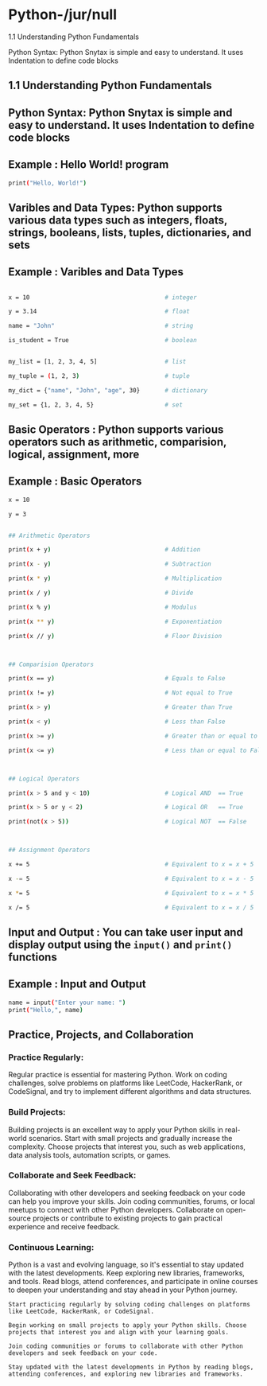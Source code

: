 # Python-/jur/null

1.1 Understanding Python Fundamentals

Python Syntax: Python Snytax is simple and easy to understand. It uses Indentation to define code blocks

## 1.1 Understanding Python Fundamentals

## Python Syntax: Python Snytax is simple and easy to understand. It uses Indentation to define code blocks

## Example : Hello World! program

```bash
print("Hello, World!")
```


## Varibles and Data Types: Python supports various data types such as integers, floats, strings, booleans, lists, tuples, dictionaries, and sets

## Example : Varibles and Data Types 

```bash

x = 10                                      # integer

y = 3.14                                    # float

name = "John"                               # string

is_student = True                           # boolean


my_list = [1, 2, 3, 4, 5]                   # list

my_tuple = (1, 2, 3)                        # tuple

my_dict = {"name", "John", "age", 30}       # dictionary

my_set = {1, 2, 3, 4, 5}                    # set
```


## Basic Operators : Python supports various operators such as arithmetic, comparision, logical, assignment, more


## Example : Basic Operators

```bash
x = 10

y = 3


## Arithmetic Operators

print(x + y)                                # Addition

print(x - y)                                # Subtraction      

print(x * y)                                # Multiplication

print(x / y)                                # Divide

print(x % y)                                # Modulus

print(x ** y)                               # Exponentiation

print(x // y)                               # Floor Division



## Comparision Operators

print(x == y)                               # Equals to False

print(x != y)                               # Not equal to True

print(x > y)                                # Greater than True

print(x < y)                                # Less than False

print(x >= y)                               # Greater than or equal to True

print(x <= y)                               # Less than or equal to False



## Logical Operators

print(x > 5 and y < 10)                     # Logical AND  == True

print(x > 5 or y < 2)                       # Logical OR   == True

print(not(x > 5))                           # Logical NOT  == False



## Assignment Operators

x += 5                                      # Equivalent to x = x + 5

x -= 5                                      # Equivalent to x = x - 5

x *= 5                                      # Equivalent to x = x * 5

x /= 5                                      # Equivalent to x = x / 5
```



## Input and Output : You can take user input and display output using the `input()` and `print()` functions


## Example : Input and Output 

```bash
name = input("Enter your name: ")
print("Hello,", name)
```


## Practice, Projects, and Collaboration

### Practice Regularly:

Regular practice is essential for mastering Python. Work on coding challenges, solve problems on platforms like LeetCode, HackerRank, or CodeSignal, and try to implement different algorithms and data structures.

### Build Projects:

Building projects is an excellent way to apply your Python skills in real-world scenarios. Start with small projects and gradually increase the complexity. Choose projects that interest you, such as web applications, data analysis tools, automation scripts, or games.

### Collaborate and Seek Feedback:

Collaborating with other developers and seeking feedback on your code can help you improve your skills. Join coding communities, forums, or local meetups to connect with other Python developers. Collaborate on open-source projects or contribute to existing projects to gain practical experience and receive feedback.

### Continuous Learning:

Python is a vast and evolving language, so it's essential to stay updated with the latest developments. Keep exploring new libraries, frameworks, and tools. Read blogs, attend conferences, and participate in online courses to deepen your understanding and stay ahead in your Python journey.


    Start practicing regularly by solving coding challenges on platforms like LeetCode, HackerRank, or CodeSignal.

    Begin working on small projects to apply your Python skills. Choose projects that interest you and align with your learning goals.

    Join coding communities or forums to collaborate with other Python developers and seek feedback on your code.
    
    Stay updated with the latest developments in Python by reading blogs, attending conferences, and exploring new libraries and frameworks.